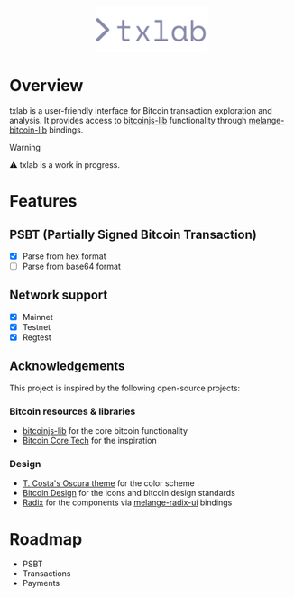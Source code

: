 <p align="center">
  <img src="public/logo.svg?sanitize=true" alt="txlab logo" width="200">
</p>

# Overview
txlab is a user-friendly interface for Bitcoin transaction exploration and analysis. It provides access to [bitcoinjs-lib](https://github.com/bitcoinjs/bitcoinjs-lib) functionality through [melange-bitcoin-lib](https://github.com/0x6A6471/melange-bitcoin-lib) bindings.

> [!WARNING]
> ⚠️ txlab is a work in progress.

# Features

## PSBT (Partially Signed Bitcoin Transaction)
- [x] Parse from hex format
- [ ] Parse from base64 format

## Network support
- [x] Mainnet
- [x] Testnet
- [x] Regtest

## Acknowledgements
This project is inspired by the following open-source projects:

### Bitcoin resources & libraries
- [bitcoinjs-lib](https://github.com/bitcoinjs/bitcoinjs-lib) for the core bitcoin functionality
- [Bitcoin Core Tech](https://bitcoincore.tech/apps/bitcoinjs-ui/index.html) for the inspiration

### Design
- [T. Costa's Oscura theme](https://x.com/tcosta_co/status/1902043771493085400) for the color scheme
- [Bitcoin Design](https://bitcoin.design) for the icons and bitcoin design standards
- [Radix](https://www.radix-ui.com/primitives) for the components via [melange-radix-ui](https://github.com/0x6A6471/melange-radix-ui) bindings

# Roadmap
- PSBT
- Transactions
- Payments
